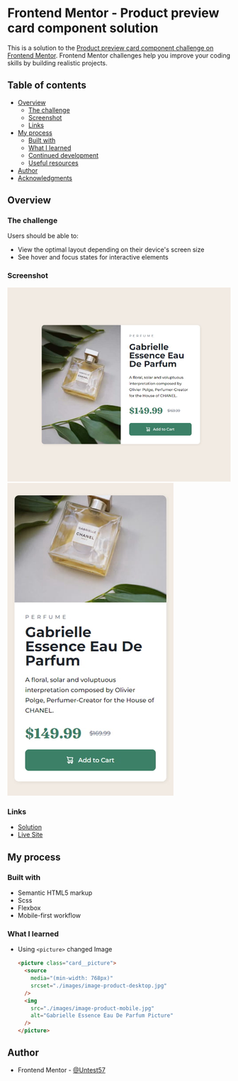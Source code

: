 # Frontend Mentor - Product preview card component solution

This is a solution to the [Product preview card component challenge on Frontend Mentor](https://www.frontendmentor.io/challenges/product-preview-card-component-GO7UmttRfa). Frontend Mentor challenges help you improve your coding skills by building realistic projects. 

## Table of contents

- [Overview](#overview)
  - [The challenge](#the-challenge)
  - [Screenshot](#screenshot)
  - [Links](#links)
- [My process](#my-process)
  - [Built with](#built-with)
  - [What I learned](#what-i-learned)
  - [Continued development](#continued-development)
  - [Useful resources](#useful-resources)
- [Author](#author)
- [Acknowledgments](#acknowledgments)

## Overview

### The challenge

Users should be able to:

- View the optimal layout depending on their device's screen size
- See hover and focus states for interactive elements

### Screenshot

![](./screenshot_desktop.jpg)
![](./screenshot_mobile.jpg)

### Links

- [Solution](https://www.frontendmentor.io/solutions/product-preview-card-component-W2CYfMcotd)
- [Live Site](https://frontendmentor-three-iota.vercel.app/05-product-preview-card-component/)

## My process

### Built with

- Semantic HTML5 markup
- Scss
- Flexbox
- Mobile-first workflow

### What I learned

- Using `<picture>` changed Image
  ```html
  <picture class="card__picture">
    <source
      media="(min-width: 768px)"
      srcset="./images/image-product-desktop.jpg"
    />
    <img
      src="./images/image-product-mobile.jpg"
      alt="Gabrielle Essence Eau De Parfum Picture"
    />
  </picture>
  ```

## Author

- Frontend Mentor - [@Untest57](https://www.frontendmentor.io/profile/Untest57)